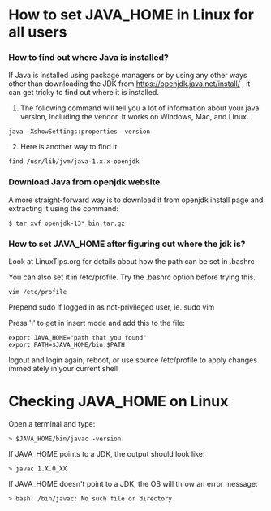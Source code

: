 # How to set JAVA_HOME in Linux for all users

### How to find out where Java is installed?

If Java is installed using package managers or by using any other ways other than downloading the JDK from https://openjdk.java.net/install/ , it can get tricky to find out where it is installed.

1. The following command will tell you a lot of information about your java version, including the vendor. It works on Windows, Mac, and Linux.

  ``` 
  java -XshowSettings:properties -version
  ```

2. Here is another way to find it.

  ``` 
  find /usr/lib/jvm/java-1.x.x-openjdk
  ```

### Download Java from openjdk website

A more straight-forward way is to download it from openjdk install page and extracting it using the command:
``` 
$ tar xvf openjdk-13*_bin.tar.gz
```

### How to set JAVA_HOME after figuring out where the jdk is?

Look at LinuxTips.org for details about how the path can be set in .bashrc

You can also set it in /etc/profile. Try the .bashrc option before trying this.
``` 
vim /etc/profile
```

Prepend sudo if logged in as not-privileged user, ie. sudo vim

Press 'i' to get in insert mode and add this to the file:

``` 
export JAVA_HOME="path that you found"
export PATH=$JAVA_HOME/bin:$PATH
```

logout and login again, reboot, or use source /etc/profile to apply changes immediately in your current shell 

# Checking JAVA_HOME on Linux

Open a terminal and type:
``` 
> $JAVA_HOME/bin/javac -version
```

If JAVA_HOME points to a JDK, the output should look like:
``` 
> javac 1.X.0_XX
```

If JAVA_HOME doesn't point to a JDK, the OS will throw an error message:
``` 
> bash: /bin/javac: No such file or directory
```
